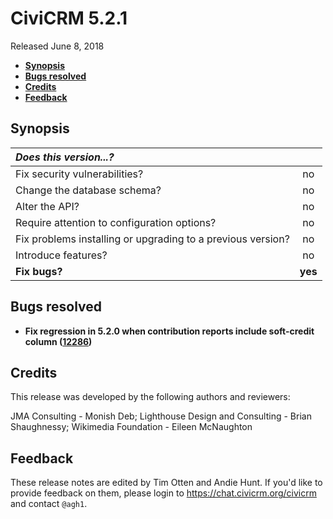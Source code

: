# CiviCRM 5.2.1

Released June 8, 2018

- **[Synopsis](#synopsis)**
- **[Bugs resolved](#bugs)**
- **[Credits](#credits)**
- **[Feedback](#feedback)**

## <a name="synopsis"></a>Synopsis

| *Does this version...?*                                         |         |
|:--------------------------------------------------------------- |:-------:|
| Fix security vulnerabilities?                                   |   no    |
| Change the database schema?                                     |   no    |
| Alter the API?                                                  |   no    |
| Require attention to configuration options?                     |   no    |
| Fix problems installing or upgrading to a previous version?     |   no    |
| Introduce features?                                             |   no    |
| **Fix bugs?**                                                   | **yes** |

## <a name="bugs"></a>Bugs resolved

- **Fix regression in 5.2.0 when contribution reports include soft-credit column
  ([12286](https://github.com/civicrm/civicrm-core/pull/12286))**

## <a name="credits"></a>Credits

This release was developed by the following authors and reviewers:

JMA Consulting - Monish Deb; Lighthouse Design and Consulting - Brian
Shaughnessy; Wikimedia Foundation - Eileen McNaughton

## <a name="feedback"></a>Feedback

These release notes are edited by Tim Otten and Andie Hunt.  If you'd like to
provide feedback on them, please login to https://chat.civicrm.org/civicrm and
contact `@agh1`.

